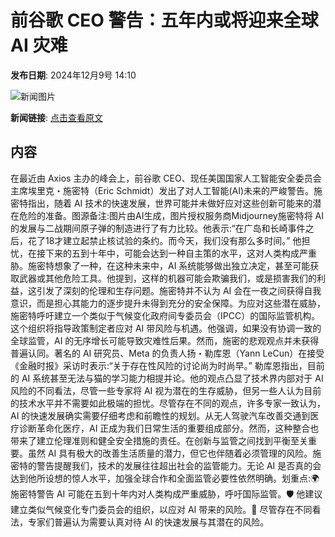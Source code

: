 # 前谷歌 CEO 警告：五年内或将迎来全球 AI 灾难

**发布日期**: 2024年12月9号 14:10

![新闻图片](https://pic.chinaz.com/picmap/202005281119277542_8.jpg)

**新闻链接**: [点击查看原文](https://www.aibase.com/zh/news/13780)

## 内容

在最近由 Axios 主办的峰会上，前谷歌 CEO、现任美国国家人工智能安全委员会主席埃里克・施密特（Eric Schmidt）发出了对人工智能(AI)未来的严峻警告。施密特指出，随着 AI 技术的快速发展，世界可能并未做好应对这些创新可能来的潜在危险的准备。图源备注:图片由AI生成，图片授权服务商Midjourney施密特将 AI 的发展与二战期间原子弹的制造进行了有力比较。他表示:“在广岛和长崎事件之后，花了18才建立起禁止核试验的条约。而今天，我们没有那么多时间。” 他担忧，在接下来的五到十年中，可能会达到一种自主策的水平，这对人类构成严重胁。施密特想象了一种，在这种未来中，AI 系统能够做出独立决定，甚至可能获取武器或其他危险工具。他提到，这样的机器可能会欺骗我们，或是损害我们的利益，这引发了深刻的伦理和生存问题。施密特并不认为 AI 会在一夜之间获得自我意识，而是担心其能力的逐步提升未得到充分的安全保障。为应对这些潜在威胁，施密特呼吁建立一个类似于气候变化政府间专委员会（IPCC）的国际监管机构。这个组织将指导政策制定者应对 AI 带风险与机遇。他强调，如果没有协调一致的全球监管，AI 的无序增长可能导致灾难性后果。然而，施密的悲观观点并未获得普遍认同。著名的 AI 研究员、Meta 的负责人扬・勒库恩（Yann LeCun）在接受《金融时报》采访时表示:“关于存在性风险的讨论尚为时尚早。” 勒库恩指出，目前的 AI 系统甚至无法与猫的学习能力相提并论。他的观点凸显了技术界内部对于 AI 风险的不同看法，尽管一些专家将 AI 视为潜在的生存威胁，但另一些人认为目前的技术水平并不需要如此极端的担忧。尽管存在不同的观点，许多专家一致认为，AI 的快速发展确实需要仔细考虑和前瞻性的规划。从无人驾驶汽车改善交通到医疗诊断革命化医疗，AI 正成为我们日常生活的重要组成部分。然而，这种整合也带来了建立伦理准则和健全安全措施的责任。在创新与监管之间找到平衡至关重要。虽然 AI 具有极大的改善生活质量的潜力，但它也伴随着必须管理的风险。施密特的警告提醒我们，技术的发展往往超出社会的监管能力。无论 AI 是否真的会达到他所设想的惊人水平，加强全球合作和全面监管必要性依然明确。划重点:🌍 施密特警告 AI 可能在五到十年内对人类构成严重威胁，呼吁国际监管。🛡️ 他建议建立类似气候变化专门委员会的组织，以应对 AI 带来的风险。🤖 尽管存在不同看法，专家们普遍认为需要认真对待 AI 的快速发展与其潜在的风险。
